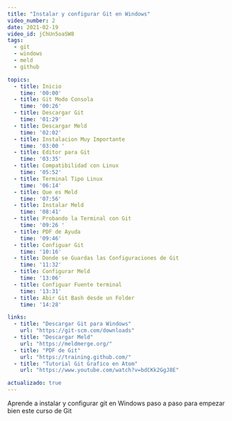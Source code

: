 ```yaml
---
title: "Instalar y configurar Git en Windows"
video_number: 2
date: 2021-02-19
video_id: jChUn5oaSW8
tags:
  - git
  - windows
  - meld
  - github

topics:
  - title: Inicio
    time: '00:00'
  - title: Git Modo Consola
    time: '00:26'
  - title: Descargar Git
    time: '01:29'
  - title: Descargar Meld
    time: '02:02'
  - title: Instalacion Muy Importante
    time: '03:00 '
  - title: Editor para Git
    time: '03:35'
  - title: Compatibilidad con Linux
    time: '05:52'
  - title: Terminal Tipo Linux
    time: '06:14'
  - title: Que es Meld
    time: '07:56'
  - title: Instalar Meld
    time: '08:41'
  - title: Probando la Terminal con Git
    time: '09:26 '
  - title: PDF de Ayuda
    time: '09:46'
  - title: Configuar Git
    time: '10:16'
  - title: Donde se Guardas las Configuraciones de Git
    time: '11:32'
  - title: Configurar Meld
    time: '13:06'
  - title: Configuar Fuente terminal
    time: '13:31'
  - title: Abir Git Bash desde un Folder
    time: '14:28'

links:
  - title: "Descargar Git para Windows"
    url: "https://git-scm.com/downloads"
  - title: "Descargar Meld"
    url: "https://meldmerge.org/"
  - title: "PDF de Git"
    url: "https://training.github.com/"
  - title: "Tutorial Git Grafico en Atom"
    url: "https://www.youtube.com/watch?v=bdCKk2GgJ8E"

actualizado: true
---
```


Aprende a instalar y configurar git en Windows paso a paso para empezar bien este curso de Git
